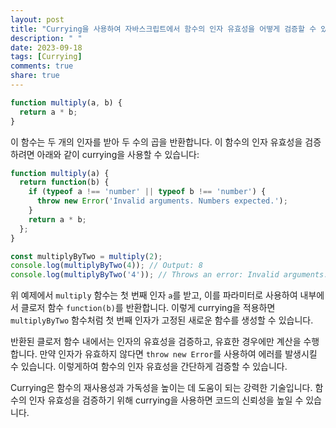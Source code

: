 ```yaml
---
layout: post
title: "Currying을 사용하여 자바스크립트에서 함수의 인자 유효성을 어떻게 검증할 수 있나요?"
description: " "
date: 2023-09-18
tags: [Currying]
comments: true
share: true
---
```


```javascript
function multiply(a, b) {
  return a * b;
}
```

이 함수는 두 개의 인자를 받아 두 수의 곱을 반환합니다. 이 함수의 인자 유효성을 검증하려면 아래와 같이 currying을 사용할 수 있습니다:

```javascript
function multiply(a) {
  return function(b) {
    if (typeof a !== 'number' || typeof b !== 'number') {
      throw new Error('Invalid arguments. Numbers expected.');
    }
    return a * b;
  };
}

const multiplyByTwo = multiply(2);
console.log(multiplyByTwo(4)); // Output: 8
console.log(multiplyByTwo('4')); // Throws an error: Invalid arguments. Numbers expected.
```

위 예제에서 `multiply` 함수는 첫 번째 인자 `a`를 받고, 이를 파라미터로 사용하여 내부에서 클로저 함수 `function(b)`를 반환합니다. 이렇게 currying을 적용하면 `multiplyByTwo` 함수처럼 첫 번째 인자가 고정된 새로운 함수를 생성할 수 있습니다.

반환된 클로저 함수 내에서는 인자의 유효성을 검증하고, 유효한 경우에만 계산을 수행합니다. 만약 인자가 유효하지 않다면 `throw new Error`를 사용하여 에러를 발생시킬 수 있습니다. 이렇게하여 함수의 인자 유효성을 간단하게 검증할 수 있습니다.

Currying은 함수의 재사용성과 가독성을 높이는 데 도움이 되는 강력한 기술입니다. 함수의 인자 유효성을 검증하기 위해 currying을 사용하면 코드의 신뢰성을 높일 수 있습니다.